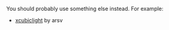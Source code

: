 You should probably use something else instead. For example:
* [xcubiclight](https://github.com/arsv/xcubiclight/blob/master/xcubiclight.c) by arsv 
